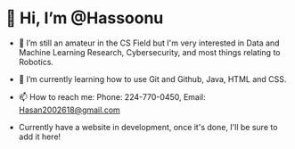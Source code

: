 # 👋 Hi, I’m @Hassoonu
- 👀 I’m still an amateur in the CS Field but I'm very interested in Data and Machine Learning Research, Cybersecurity, and most things relating to Robotics.
- 🌱 I’m currently learning how to use Git and Github, Java, HTML and CSS.
- 📫 How to reach me: Phone: 224-770-0450, Email: Hasan2002618@gmail.com

- Currently have a website in development, once it's done, I'll be sure to add it here!

<!---
Hassoonu/Hassoonu is a ✨ special ✨ repository because its `README.md` (this file) appears on your GitHub profile.
You can click the Preview link to take a look at your changes.
--->
